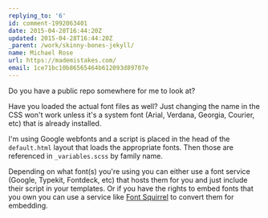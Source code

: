 ```yaml
---
replying_to: '6'
id: comment-1992063401
date: 2015-04-28T16:44:20Z
updated: 2015-04-28T16:44:20Z
_parent: /work/skinny-bones-jekyll/
name: Michael Rose
url: https://mademistakes.com/
email: 1ce71bc10b86565464b612093d89707e
---
```


Do you have a public repo somewhere for me to look at?

Have you loaded
the actual font files as well? Just changing the name in the CSS won't work unless
it's a system font (Arial, Verdana, Georgia, Courier, etc) that is already installed.

I'm using Google webfonts and a script is placed in the head of the `default.html` layout
that loads the appropriate fonts. Then those are referenced in `_variables.scss` by
family name.

Depending on what font(s) you're using you can either use a font
service (Google, Typekit, Fontdeck, etc) that hosts them for you and just include
their script in your templates. Or if you have the rights to embed fonts that you
own you can use a service like [Font Squirrel](http://www.fontsquirrel.com/tools/webfont-generator) to convert them for embedding.

